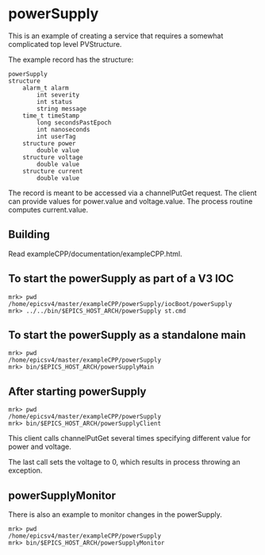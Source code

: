 # powerSupply


This is an example of creating a service that requires a somewhat complicated top level PVStructure.

The example record has the structure:

    powerSupply
    structure 
        alarm_t alarm
            int severity
            int status
            string message
        time_t timeStamp
            long secondsPastEpoch
            int nanoseconds
            int userTag
        structure power
            double value
        structure voltage
            double value
        structure current
            double value

The record is meant to be accessed via a channelPutGet request.
The client can provide values for power.value and voltage.value.
The process routine computes current.value.

## Building

Read exampleCPP/documentation/exampleCPP.html.


## To start the powerSupply as part of a V3 IOC

    mrk> pwd
    /home/epicsv4/master/exampleCPP/powerSupply/iocBoot/powerSupply
    mrk> ../../bin/$EPICS_HOST_ARCH/powerSupply st.cmd 

## To start the powerSupply as a standalone main

    mrk> pwd
    /home/epicsv4/master/exampleCPP/powerSupply
    mrk> bin/$EPICS_HOST_ARCH/powerSupplyMain

## After starting powerSupply

    mrk> pwd
    /home/epicsv4/master/exampleCPP/powerSupply
    mrk> bin/$EPICS_HOST_ARCH/powerSupplyClient

This client calls channelPutGet several times specifying different value for power and voltage.

The last call sets the voltage to 0, which results in process throwing an exception.

## powerSupplyMonitor

There is also an example to monitor changes in the powerSupply.

    mrk> pwd
    /home/epicsv4/master/exampleCPP/powerSupply
    mrk> bin/$EPICS_HOST_ARCH/powerSupplyMonitor
